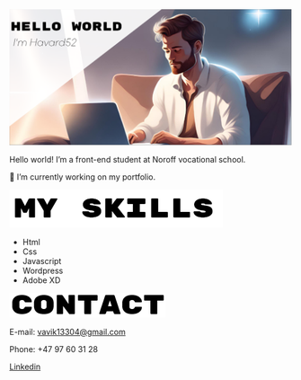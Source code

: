 <img src="img/Hello world.png" alt="Man sitting at his computer in space">

Hello world! I’m a front-end student at Noroff vocational school.

🔭 I’m currently working on my portfolio.


<img src="img/myskills.png" alt="My skills">

- Html
- Css
- Javascript
- Wordpress
- Adobe XD

<img src="img/contact.png" alt="Contact">

E-mail: vavik13304@gmail.com

Phone: +47 97 60 31 28

<a href="www.linkedin.com/in/håvard-vavik-9a0401126">Linkedin</a>




